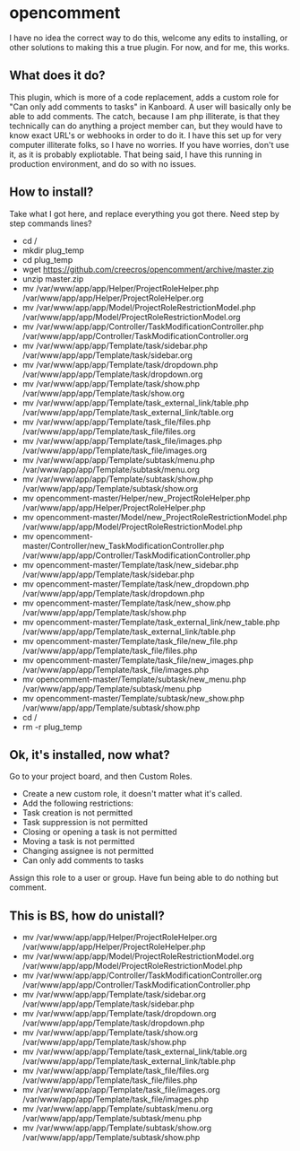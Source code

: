 # opencomment

I have no idea the correct way to do this, welcome any edits to installing, or other solutions to making this a true plugin. For now, and for me, this works. 

## What does it do?

This plugin, which is more of a code replacement, adds a custom role for "Can only add comments to tasks" in Kanboard. A user will basically only be able to add comments. The catch, because I am php illiterate, is that they technically can do anything a project member can, but they would have to know exact URL's or webhooks in order to do it. I have this set up for very computer illiterate folks, so I have no worries. If you have worries, don't use it, as it is probably expliotable. That being said, I have this running in production environment, and do so with no issues.

## How to install?

Take what I got here, and replace everything you got there. Need step by step commands lines?

* cd /
* mkdir plug_temp
* cd plug_temp
* wget https://github.com/creecros/opencomment/archive/master.zip
* unzip master.zip
* mv /var/www/app/app/Helper/ProjectRoleHelper.php /var/www/app/app/Helper/ProjectRoleHelper.org
* mv /var/www/app/app/Model/ProjectRoleRestrictionModel.php /var/www/app/app/Model/ProjectRoleRestrictionModel.org
* mv /var/www/app/app/Controller/TaskModificationController.php /var/www/app/app/Controller/TaskModificationController.org
* mv /var/www/app/app/Template/task/sidebar.php /var/www/app/app/Template/task/sidebar.org
* mv /var/www/app/app/Template/task/dropdown.php /var/www/app/app/Template/task/dropdown.org
* mv /var/www/app/app/Template/task/show.php /var/www/app/app/Template/task/show.org
* mv /var/www/app/app/Template/task_external_link/table.php /var/www/app/app/Template/task_external_link/table.org
* mv /var/www/app/app/Template/task_file/files.php /var/www/app/app/Template/task_file/files.org
* mv /var/www/app/app/Template/task_file/images.php /var/www/app/app/Template/task_file/images.org
* mv /var/www/app/app/Template/subtask/menu.php /var/www/app/app/Template/subtask/menu.org
* mv /var/www/app/app/Template/subtask/show.php /var/www/app/app/Template/subtask/show.org
* mv opencomment-master/Helper/new_ProjectRoleHelper.php /var/www/app/app/Helper/ProjectRoleHelper.php
* mv opencomment-master/Model/new_ProjectRoleRestrictionModel.php /var/www/app/app/Model/ProjectRoleRestrictionModel.php
* mv opencomment-master/Controller/new_TaskModificationController.php /var/www/app/app/Controller/TaskModificationController.php           
* mv opencomment-master/Template/task/new_sidebar.php /var/www/app/app/Template/task/sidebar.php
* mv opencomment-master/Template/task/new_dropdown.php /var/www/app/app/Template/task/dropdown.php
* mv opencomment-master/Template/task/new_show.php /var/www/app/app/Template/task/show.php
* mv opencomment-master/Template/task_external_link/new_table.php /var/www/app/app/Template/task_external_link/table.php
* mv opencomment-master/Template/task_file/new_file.php /var/www/app/app/Template/task_file/files.php
* mv opencomment-master/Template/task_file/new_images.php /var/www/app/app/Template/task_file/images.php
* mv opencomment-master/Template/subtask/new_menu.php /var/www/app/app/Template/subtask/menu.php
* mv opencomment-master/Template/subtask/new_show.php /var/www/app/app/Template/subtask/show.php
* cd /
* rm -r plug_temp

## Ok, it's installed, now what?

Go to your project board, and then Custom Roles.
* Create a new custom role, it doesn't matter what it's called.
* Add the following restrictions:
* Task creation is not permitted	
* Task suppression is not permitted	
* Closing or opening a task is not permitted	
* Moving a task is not permitted	
* Changing assignee is not permitted	
* Can only add comments to tasks

Assign this role to a user or group. Have fun being able to do nothing but comment.

## This is BS, how do unistall?

* mv /var/www/app/app/Helper/ProjectRoleHelper.org /var/www/app/app/Helper/ProjectRoleHelper.php
* mv /var/www/app/app/Model/ProjectRoleRestrictionModel.org /var/www/app/app/Model/ProjectRoleRestrictionModel.php
* mv /var/www/app/app/Controller/TaskModificationController.org /var/www/app/app/Controller/TaskModificationController.php
* mv /var/www/app/app/Template/task/sidebar.org /var/www/app/app/Template/task/sidebar.php
* mv /var/www/app/app/Template/task/dropdown.org /var/www/app/app/Template/task/dropdown.php
* mv /var/www/app/app/Template/task/show.org /var/www/app/app/Template/task/show.php
* mv /var/www/app/app/Template/task_external_link/table.org /var/www/app/app/Template/task_external_link/table.php
* mv /var/www/app/app/Template/task_file/files.org /var/www/app/app/Template/task_file/files.php
* mv /var/www/app/app/Template/task_file/images.org /var/www/app/app/Template/task_file/images.php
* mv /var/www/app/app/Template/subtask/menu.org /var/www/app/app/Template/subtask/menu.php
* mv /var/www/app/app/Template/subtask/show.org /var/www/app/app/Template/subtask/show.php





